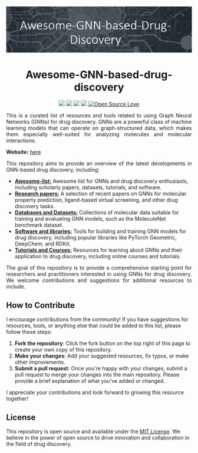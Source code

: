 <p align="center">
  <img src="assets/banner.png" alt="Drug Discovery Banner">
</p>

<h1 align="center">Awesome-GNN-based-drug-discovery</h1>

<p align="center">
  <img src="https://img.shields.io/badge/awesome-awesome%20repo-brightgreen">
  <img src="https://img.shields.io/badge/GNN-relational--world-orange">
  <img src="https://img.shields.io/badge/drug--discovery-chemical--world-blue">
  <img src="https://img.shields.io/badge/contributions-welcome-brightgreen.svg?style=flat">
  <a href="https://github.com/ellerbrock/open-source-badges/">
    <img src="https://badges.frapsoft.com/os/v1/open-source.svg?v=103" alt="Open Source Love">
  </a>
</p>

<p align="justify">
This is a curated list of resources and tools related to using Graph Neural Networks (GNNs) for drug discovery. GNNs are a powerful class of machine learning models that can operate on graph-structured data, which makes them especially well-suited for analyzing molecules and molecular interactions.
</p>

<p align="justify">

**Website:** [here](https://gozsari.github.io/Awesome-GNN-based-drug-discovery/)

</p>

<p align="justify">
This repository aims to provide an overview of the latest developments in GNN-based drug discovery, including:
</p>

- **[Awesome-list:](Awesome-lists)** Awesome list for GNNs and drug discovery enthusiasts, including scholarly papers, datasets, tutorials, and software.
- **[Research papers:](Research_Papers)** A selection of recent papers on GNNs for molecular property prediction, ligand-based virtual screening, and other drug discovery tasks.
- **[Databases and Datasets:](Databases_and_Datasets)** Collections of molecular data suitable for training and evaluating GNN models, such as the MoleculeNet benchmark dataset.
- **[Software and libraries:](Software_and_Libraries)** Tools for building and training GNN models for drug discovery, including popular libraries like PyTorch Geometric, DeepChem, and RDKit.
- **[Tutorials and Courses:](Tutorials_and_Courses)** Resources for learning about GNNs and their application to drug discovery, including online courses and tutorials.

<p align="justify">
The goal of this repository is to provide a comprehensive starting point for researchers and practitioners interested in using GNNs for drug discovery. We welcome contributions and suggestions for additional resources to include.
</p>

## How to Contribute

I encourage contributions from the community! If you have suggestions for resources, tools, or anything else that could be added to this list, please follow these steps:

1. **Fork the repository**: Click the fork button on the top right of this page to create your own copy of this repository.
2. **Make your changes**: Add your suggested resources, fix typos, or make other improvements.
3. **Submit a pull request**: Once you're happy with your changes, submit a pull request to merge your changes into the main repository. Please provide a brief explanation of what you've added or changed.

I appreciate your contributions and look forward to growing this resource together!

## License

This repository is open source and available under the [MIT License](LICENSE). We believe in the power of open source to drive innovation and collaboration in the field of drug discovery.



